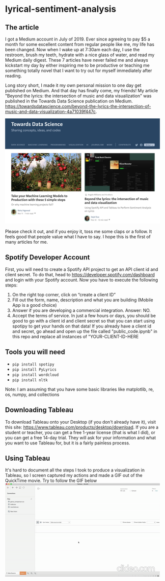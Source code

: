# lyrical-sentiment-analysis

## The article

I got a Medium account in July of 2019. Ever since agreeing to pay $5 a month for some excellent content from regular people like me, my life has been changed. Now when I wake up at 7:30am each day, I use the restroom, brush my teeth, hydrate with a nice glass of water, and read my Medium daily digest. These 7 articles have never failed me and always kickstart my day by either inspiring me to be productive or teaching me something totally novel that I want to try out for myself immediately after reading.

Long story short, I made it my own personal mission to one day get published on Medium. And that day has finally come, my friends! My article "Beyond the lyrics: the intersection of music and data visualization" was published in the Towards Data Science publication on Medium. https://towardsdatascience.com/beyond-the-lyrics-the-intersection-of-music-and-data-visualization-4a71039f447c.

![featured on the front page!](imgs/got_published_yay.png)

Please check it out, and if you enjoy it, toss me some claps or a follow. It feels good that people value what I have to say. I hope this is the first of many articles for me.

## Spotify Developer Account
First, you will need to create a Spotify API project to get an API client id and client secret. To do that, head to https://developer.spotify.com/dashboard and login with your Spotify account.
Now you have to execute the following steps:
1. On the right top corner, click on “create a client ID”
2. Fill out the form, name, description and what you are building (Mobile App is a good choice)
3. Answer if you are developing a commercial integration. Answer: NO.
4. Accept the terms of service.
In just a few hours or days, you should be good to go with a client id and client secret so that you can start using spotipy to get your hands on that data!
If you already have a client id and secret, go ahead and open up the file called "public_code.ipynb" in this repo and replace all instances of "YOUR-CLIENT-ID-HERE

## Tools you will need
* `pip install spotipy`
* `pip install PyLyrics`
* `pip install wordcloud`
* `pip install nltk`

Note: I am assuming that you have some basic libraries like matplotlib, re, os, numpy, and collections

## Downloading Tableau
To download Tableau onto your Desktop (if you don't already have it), visit this site: https://www.tableau.com/products/desktop/download. If you are a student or teacher, you can get a free 1-year license (that is what I did), or you can get a free 14-day trial. They will ask for your information and what you want to use Tableau for, but it is a fairly painless process.

## Using Tableau
It's hard to document all the steps I took to produce a visualization in Tableau, so I screen captured my actions and made a GIF out of the QuickTime movie. Try to follow the GIF below
![](vids/tableau_mumford.gif)


